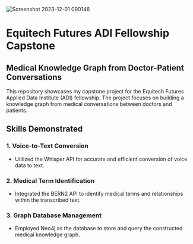 ![Screenshot 2023-12-01 090146](https://github.com/mohammed-249/Data_Science_Projects/assets/137003433/8a255d45-58e3-4a46-8f3a-6ca640506c16)

# Equitech Futures ADI Fellowship Capstone

## Medical Knowledge Graph from Doctor-Patient Conversations

This repository showcases my capstone project for the Equitech Futures Applied Data Institute (ADI) fellowship. The project focuses on building a knowledge graph from medical conversations between doctors and patients.

## Skills Demonstrated

### 1. Voice-to-Text Conversion
- Utilized the Whisper API for accurate and efficient conversion of voice data to text.

### 2. Medical Term Identification
- Integrated the BERN2 API to identify medical terms and relationships within the transcribed text.

### 3. Graph Database Management
- Employed Neo4j as the database to store and query the constructed medical knowledge graph.


